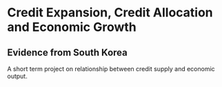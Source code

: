 # Credit Expansion, Credit Allocation and Economic Growth
## Evidence from South Korea

A short term project on relationship between credit supply and economic output.
